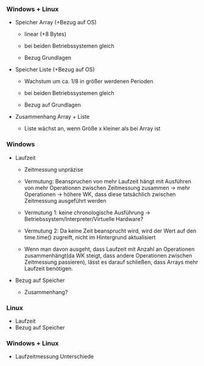 

### Windows + Linux
- Speicher Array (+Bezug auf OS)
    - linear (+8 Bytes)
    - bei beiden Betriebssystemen gleich

    - Bezug Grundlagen

- Speicher Liste (+Bezug auf OS)
    - Wachstum um ca. 1/8 in größer werdenen Perioden
    - bei beiden Betriebssystemen gleich

    - Bezug auf Grundlagen
- Zusammenhang Array + Liste
    - Liste wächst an, wenn Größe x kleiner als bei Array ist

### Windows
- Laufzeit
    - Zeitmessung unpräzise 

    - Vermutung: Beanspruchen von mehr Laufzeit hängt mit Ausführen von mehr Operationen zwischen Zeitmessung zusammen
        -> mehr Operationen -> höhere WK, dass diese tatsächlich zwischen Zeitmessung ausgeführt werden

    - Vermutung 1: keine chronologische Ausführung -> Betriebssystem/Interpreter/Virtuelle Hardware?
    - Vermutung 2: Da keine Zeit beansprucht wird, wird der Wert auf den time.time() zugreift, nicht im Hintergrund aktualisiert

    - Wenn man davon ausgeht, dass Laufzeit mit Anzahl an Operationen zusammenhängt(da WK steigt, dass andere Operationen zwischen Zeitmessung passieren), lässt es darauf schließen, dass Arrays mehr Laufzeit benötigen.

- Bezug auf Speicher
    - Zusammenhang?

### Linux
- Laufzeit
- Bezug auf Speicher

### Windows + Linux
- Laufzeitmessung Unterschiede